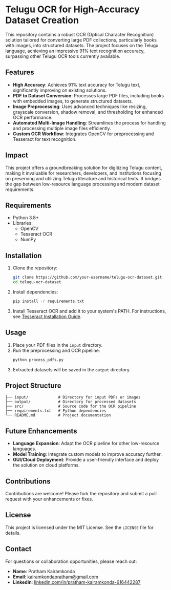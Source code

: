 # Telugu OCR for High-Accuracy Dataset Creation

This repository contains a robust OCR (Optical Character Recognition) solution tailored for converting large PDF collections, particularly books with images, into structured datasets. The project focuses on the Telugu language, achieving an impressive 91% text recognition accuracy, surpassing other Telugu OCR tools currently available.

## Features

- **High Accuracy**: Achieves 91% text accuracy for Telugu text, significantly improving on existing solutions.
- **PDF to Dataset Conversion**: Processes large PDF files, including books with embedded images, to generate structured datasets.
- **Image Preprocessing**: Uses advanced techniques like resizing, grayscale conversion, shadow removal, and thresholding for enhanced OCR performance.
- **Automated Multi-Image Handling**: Streamlines the process for handling and processing multiple image files efficiently.
- **Custom OCR Workflow**: Integrates OpenCV for preprocessing and Tesseract for text recognition.

## Impact

This project offers a groundbreaking solution for digitizing Telugu content, making it invaluable for researchers, developers, and institutions focusing on preserving and utilizing Telugu literature and historical texts. It bridges the gap between low-resource language processing and modern dataset requirements.

## Requirements

- Python 3.8+
- Libraries: 
  - OpenCV
  - Tesseract OCR
  - NumPy

## Installation

1. Clone the repository:
   ```bash
   git clone https://github.com/your-username/telugu-ocr-dataset.git
   cd telugu-ocr-dataset
   ```

2. Install dependencies:
   ```bash
   pip install -r requirements.txt
   ```

3. Install Tesseract OCR and add it to your system's PATH. For instructions, see [Tesseract Installation Guide](https://github.com/tesseract-ocr/tesseract).

## Usage

1. Place your PDF files in the `input` directory.
2. Run the preprocessing and OCR pipeline:
   ```bash
   python process_pdfs.py
   ```
3. Extracted datasets will be saved in the `output` directory.

## Project Structure

```
├── input/             # Directory for input PDFs or images
├── output/            # Directory for processed datasets
├── src/               # Source code for the OCR pipeline
├── requirements.txt   # Python dependencies
└── README.md          # Project documentation
```

## Future Enhancements

- **Language Expansion**: Adapt the OCR pipeline for other low-resource languages.
- **Model Training**: Integrate custom models to improve accuracy further.
- **GUI/Cloud Deployment**: Provide a user-friendly interface and deploy the solution on cloud platforms.

## Contributions

Contributions are welcome! Please fork the repository and submit a pull request with your enhancements or fixes.

## License

This project is licensed under the MIT License. See the `LICENSE` file for details.

## Contact

For questions or collaboration opportunities, please reach out:
- **Name**: Pratham Kairamkonda
- **Email**: kairamkondapratham@gmail.com
- **LinkedIn**: [linkedin.com/in/pratham-kairamkonda-616442287](https://linkedin.com/in/pratham-kairamkonda-616442287)
